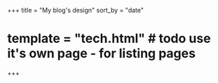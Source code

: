 +++
title = "My blog's design"
sort_by = "date"
# template = "tech.html" # todo use it's own page - for listing pages
+++